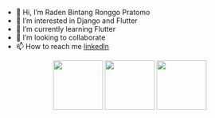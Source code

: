 - 👋 Hi, I’m Raden Bintang Ronggo Pratomo
- 👀 I’m interested in Django and Flutter
- 🌱 I’m currently learning Flutter
- 💞️ I’m looking to collaborate 
- 📫 How to reach me <a href="https://www.linkedin.com/in/bintang-pratomo-943646206/">linkedln</a>
 <div align="center">
   <img src="https://media3.giphy.com/media/ln7z2eWriiQAllfVcn/200w.webp" width="100">
   <img src="https://i.giphy.com/media/LMt9638dO8dftAjtco/200.webp" width="100">
   <img src="https://maxmautner.com/public/images/django.gif" width="100">
 </div>
 
<!---
bintangx1902/bintangx1902 is a ✨ special ✨ repository because its `README.md` (this file) appears on your GitHub profile.
You can click the Preview link to take a look at your changes.
--->
